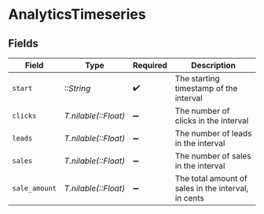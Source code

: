 # AnalyticsTimeseries


## Fields

| Field                                               | Type                                                | Required                                            | Description                                         |
| --------------------------------------------------- | --------------------------------------------------- | --------------------------------------------------- | --------------------------------------------------- |
| `start`                                             | *::String*                                          | :heavy_check_mark:                                  | The starting timestamp of the interval              |
| `clicks`                                            | *T.nilable(::Float)*                                | :heavy_minus_sign:                                  | The number of clicks in the interval                |
| `leads`                                             | *T.nilable(::Float)*                                | :heavy_minus_sign:                                  | The number of leads in the interval                 |
| `sales`                                             | *T.nilable(::Float)*                                | :heavy_minus_sign:                                  | The number of sales in the interval                 |
| `sale_amount`                                       | *T.nilable(::Float)*                                | :heavy_minus_sign:                                  | The total amount of sales in the interval, in cents |